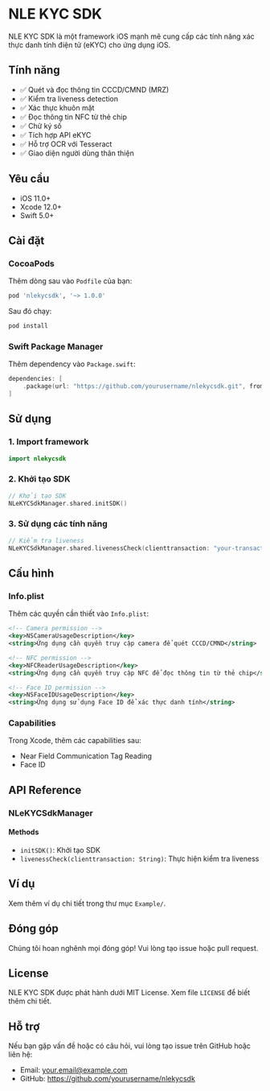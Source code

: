 # NLE KYC SDK

NLE KYC SDK là một framework iOS mạnh mẽ cung cấp các tính năng xác thực danh tính điện tử (eKYC) cho ứng dụng iOS.

## Tính năng

- ✅ Quét và đọc thông tin CCCD/CMND (MRZ)
- ✅ Kiểm tra liveness detection
- ✅ Xác thực khuôn mặt
- ✅ Đọc thông tin NFC từ thẻ chip
- ✅ Chữ ký số
- ✅ Tích hợp API eKYC
- ✅ Hỗ trợ OCR với Tesseract
- ✅ Giao diện người dùng thân thiện

## Yêu cầu

- iOS 11.0+
- Xcode 12.0+
- Swift 5.0+

## Cài đặt

### CocoaPods

Thêm dòng sau vào `Podfile` của bạn:

```ruby
pod 'nlekycsdk', '~> 1.0.0'
```

Sau đó chạy:

```bash
pod install
```

### Swift Package Manager

Thêm dependency vào `Package.swift`:

```swift
dependencies: [
    .package(url: "https://github.com/yourusername/nlekycsdk.git", from: "1.0.0")
]
```

## Sử dụng

### 1. Import framework

```swift
import nlekycsdk
```

### 2. Khởi tạo SDK

```swift
// Khởi tạo SDK
NLeKYCSdkManager.shared.initSDK()
```

### 3. Sử dụng các tính năng

```swift
// Kiểm tra liveness
NLeKYCSdkManager.shared.livenessCheck(clienttransaction: "your-transaction-id")
```

## Cấu hình

### Info.plist

Thêm các quyền cần thiết vào `Info.plist`:

```xml
<!-- Camera permission -->
<key>NSCameraUsageDescription</key>
<string>Ứng dụng cần quyền truy cập camera để quét CCCD/CMND</string>

<!-- NFC permission -->
<key>NFCReaderUsageDescription</key>
<string>Ứng dụng cần quyền truy cập NFC để đọc thông tin từ thẻ chip</string>

<!-- Face ID permission -->
<key>NSFaceIDUsageDescription</key>
<string>Ứng dụng sử dụng Face ID để xác thực danh tính</string>
```

### Capabilities

Trong Xcode, thêm các capabilities sau:
- Near Field Communication Tag Reading
- Face ID

## API Reference

### NLeKYCSdkManager

#### Methods

- `initSDK()`: Khởi tạo SDK
- `livenessCheck(clienttransaction: String)`: Thực hiện kiểm tra liveness

## Ví dụ

Xem thêm ví dụ chi tiết trong thư mục `Example/`.

## Đóng góp

Chúng tôi hoan nghênh mọi đóng góp! Vui lòng tạo issue hoặc pull request.

## License

NLE KYC SDK được phát hành dưới MIT License. Xem file `LICENSE` để biết thêm chi tiết.

## Hỗ trợ

Nếu bạn gặp vấn đề hoặc có câu hỏi, vui lòng tạo issue trên GitHub hoặc liên hệ:

- Email: your.email@example.com
- GitHub: https://github.com/yourusername/nlekycsdk
